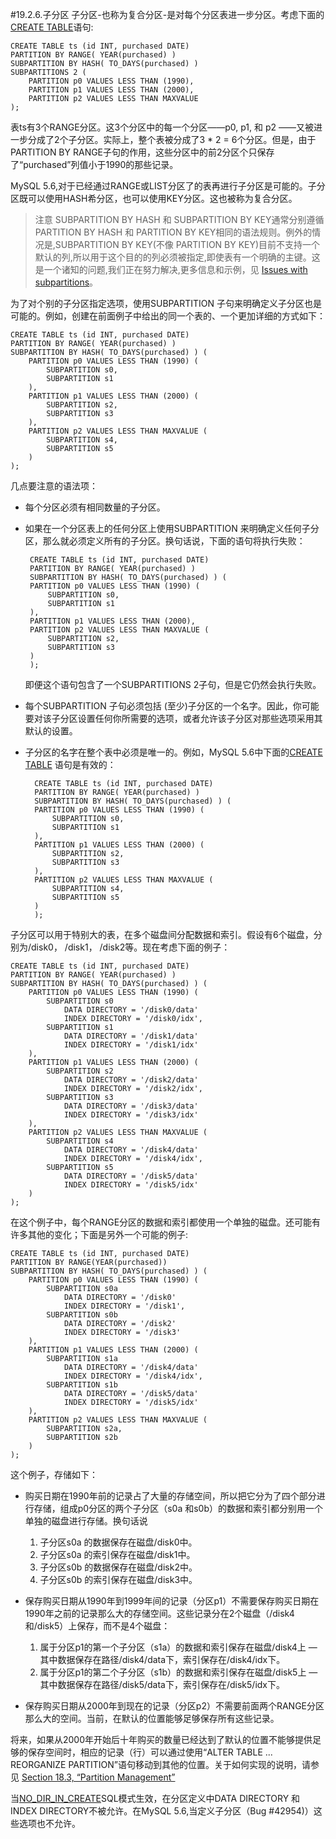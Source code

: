 #19.2.6.子分区
子分区-也称为复合分区-是对每个分区表进一步分区。考虑下面的 [CREATE TABLE][13.01.17]语句:

    CREATE TABLE ts (id INT, purchased DATE)
    PARTITION BY RANGE( YEAR(purchased) )
    SUBPARTITION BY HASH( TO_DAYS(purchased) )
    SUBPARTITIONS 2 (
        PARTITION p0 VALUES LESS THAN (1990),
        PARTITION p1 VALUES LESS THAN (2000),
        PARTITION p2 VALUES LESS THAN MAXVALUE
    );  

表ts有3个RANGE分区。这3个分区中的每一个分区——p0, p1, 和 p2 ——又被进一步分成了2个子分区。实际上，整个表被分成了3 * 2 = 6个分区。但是，由于PARTITION BY RANGE子句的作用，这些分区中的前2分区个只保存了“purchased”列值小于1990的那些记录。

MySQL 5.6,对于已经通过RANGE或LIST分区了的表再进行子分区是可能的。子分区既可以使用HASH希分区，也可以使用KEY分区。这也被称为复合分区。

>注意
>SUBPARTITION BY HASH 和 SUBPARTITION BY KEY通常分别遵循PARTITION BY HASH 和 PARTITION BY KEY相同的语法规则。例外的情况是,SUBPARTITION BY KEY(不像 PARTITION BY KEY)目前不支持一个默认的列,所以用于这个目的的列必须被指定,即使表有一个明确的主键。这是一个诸知的问题,我们正在努力解决,更多信息和示例，见 [Issues with subpartitions](./18.06.00_Restrictions_and_Limitations_on_Partitioning.md)。


为了对个别的子分区指定选项，使用SUBPARTITION 子句来明确定义子分区也是可能的。例如，创建在前面例子中给出的同一个表的、一个更加详细的方式如下：

    CREATE TABLE ts (id INT, purchased DATE)
    PARTITION BY RANGE( YEAR(purchased) )
    SUBPARTITION BY HASH( TO_DAYS(purchased) ) (
        PARTITION p0 VALUES LESS THAN (1990) (
            SUBPARTITION s0,
            SUBPARTITION s1
        ),
        PARTITION p1 VALUES LESS THAN (2000) (
            SUBPARTITION s2,
            SUBPARTITION s3
        ),
        PARTITION p2 VALUES LESS THAN MAXVALUE (
            SUBPARTITION s4,
            SUBPARTITION s5
        )
    );

几点要注意的语法项： 

-  每个分区必须有相同数量的子分区。
-  如果在一个分区表上的任何分区上使用SUBPARTITION 来明确定义任何子分区，那么就必须定义所有的子分区。换句话说，下面的语句将执行失败： 
    
        CREATE TABLE ts (id INT, purchased DATE)
        PARTITION BY RANGE( YEAR(purchased) )
        SUBPARTITION BY HASH( TO_DAYS(purchased) ) (
        PARTITION p0 VALUES LESS THAN (1990) (
            SUBPARTITION s0,
            SUBPARTITION s1
        ),
        PARTITION p1 VALUES LESS THAN (2000),
        PARTITION p2 VALUES LESS THAN MAXVALUE (
            SUBPARTITION s2,
            SUBPARTITION s3
        )
        );

    即便这个语句包含了一个SUBPARTITIONS 2子句，但是它仍然会执行失败。

-  每个SUBPARTITION 子句必须包括 (至少)子分区的一个名字。因此，你可能要对该子分区设置任何你所需要的选项，或者允许该子分区对那些选项采用其默认的设置。

- 子分区的名字在整个表中必须是唯一的。例如，MySQL 5.6中下面的[CREATE TABLE][13.01.17] 语句是有效的： 

        CREATE TABLE ts (id INT, purchased DATE)
        PARTITION BY RANGE( YEAR(purchased) )
        SUBPARTITION BY HASH( TO_DAYS(purchased) ) (
        PARTITION p0 VALUES LESS THAN (1990) (
            SUBPARTITION s0,
            SUBPARTITION s1
        ),
        PARTITION p1 VALUES LESS THAN (2000) (
            SUBPARTITION s2,
            SUBPARTITION s3
        ),
        PARTITION p2 VALUES LESS THAN MAXVALUE (
            SUBPARTITION s4,
            SUBPARTITION s5
        )
        );

子分区可以用于特别大的表，在多个磁盘间分配数据和索引。假设有6个磁盘，分别为/disk0， /disk1， /disk2等。现在考虑下面的例子：

    CREATE TABLE ts (id INT, purchased DATE)
    PARTITION BY RANGE( YEAR(purchased) )
    SUBPARTITION BY HASH( TO_DAYS(purchased) ) (
        PARTITION p0 VALUES LESS THAN (1990) (
            SUBPARTITION s0
                DATA DIRECTORY = '/disk0/data'
                INDEX DIRECTORY = '/disk0/idx',
            SUBPARTITION s1
                DATA DIRECTORY = '/disk1/data'
                INDEX DIRECTORY = '/disk1/idx'
        ),
        PARTITION p1 VALUES LESS THAN (2000) (
            SUBPARTITION s2
                DATA DIRECTORY = '/disk2/data'
                INDEX DIRECTORY = '/disk2/idx',
            SUBPARTITION s3
                DATA DIRECTORY = '/disk3/data'
                INDEX DIRECTORY = '/disk3/idx'
        ),
        PARTITION p2 VALUES LESS THAN MAXVALUE (
            SUBPARTITION s4
                DATA DIRECTORY = '/disk4/data'
                INDEX DIRECTORY = '/disk4/idx',
            SUBPARTITION s5
                DATA DIRECTORY = '/disk5/data'
                INDEX DIRECTORY = '/disk5/idx'
        )
    );

在这个例子中，每个RANGE分区的数据和索引都使用一个单独的磁盘。还可能有许多其他的变化；下面是另外一个可能的例子:

    CREATE TABLE ts (id INT, purchased DATE)
    PARTITION BY RANGE(YEAR(purchased))
    SUBPARTITION BY HASH( TO_DAYS(purchased) ) (
        PARTITION p0 VALUES LESS THAN (1990) (
            SUBPARTITION s0a
                DATA DIRECTORY = '/disk0'
                INDEX DIRECTORY = '/disk1',
            SUBPARTITION s0b
                DATA DIRECTORY = '/disk2'
                INDEX DIRECTORY = '/disk3'
        ),
        PARTITION p1 VALUES LESS THAN (2000) (
            SUBPARTITION s1a
                DATA DIRECTORY = '/disk4/data'
                INDEX DIRECTORY = '/disk4/idx',
            SUBPARTITION s1b
                DATA DIRECTORY = '/disk5/data'
                INDEX DIRECTORY = '/disk5/idx'
        ),
        PARTITION p2 VALUES LESS THAN MAXVALUE (
            SUBPARTITION s2a,
            SUBPARTITION s2b
        )
    );

这个例子，存储如下：

- 	购买日期在1990年前的记录占了大量的存储空间，所以把它分为了四个部分进行存储，组成p0分区的两个子分区（s0a 和s0b）的数据和索引都分别用一个单独的磁盘进行存储。换句话说
    1. 子分区s0a 的数据保存在磁盘/disk0中。
    2. 子分区s0a 的索引保存在磁盘/disk1中。
    3. 子分区s0b 的数据保存在磁盘/disk2中。
    4. 子分区s0b 的索引保存在磁盘/disk3中。
 

- 保存购买日期从1990年到1999年间的记录（分区p1）不需要保存购买日期在1990年之前的记录那么大的存储空间。这些记录分在2个磁盘（/disk4和/disk5）上保存，而不是4个磁盘： 
   1. 属于分区p1的第一个子分区（s1a）的数据和索引保存在磁盘/disk4上 — 其中数据保存在路径/disk4/data下，索引保存在/disk4/idx下。
   2. 属于分区p1的第二个子分区（s1b）的数据和索引保存在磁盘/disk5上 — 其中数据保存在路径/disk5/data下，索引保存在/disk5/idx下。

- 保存购买日期从2000年到现在的记录（分区p2）不需要前面两个RANGE分区那么大的空间。当前，在默认的位置能够足够保存所有这些记录。

将来，如果从2000年开始后十年购买的数量已经达到了默认的位置不能够提供足够的保存空间时，相应的记录（行）可以通过使用“ALTER TABLE ... REORGANIZE PARTITION”语句移动到其他的位置。关于如何实现的说明，请参见 [Section 18.3, “Partition Management”](./18.03.00_Partition_Management.md)

当[NO_DIR_IN_CREATE][05.01.07]SQL模式生效，在分区定义中DATA DIRECTORY 和 INDEX DIRECTORY不被允许。在MySQL 5.6,当定义子分区（Bug #42954)）这些选项也不允许。

[13.01.17]:../Chapter_13/13.01.17_CREATE_TABLE_Syntax.md
[05.01.07]:../Chapter_05/05.01.07_Server_SQL_Modes.md